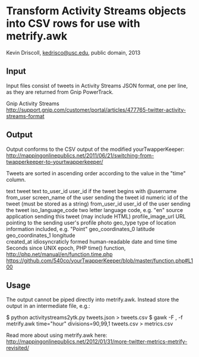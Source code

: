 # Transform Activity Streams objects into CSV rows for use with metrify.awk

Kevin Driscoll, kedrisco@usc.edu, public domain, 2013


## Input

Input files consist of tweets in Activity Streams JSON format, 
one per line, as they are returned from Gnip PowerTrack.

Gnip Activity Streams
http://support.gnip.com/customer/portal/articles/477765-twitter-activity-streams-format


## Output

Output conforms to the CSV output of the modified yourTwapperKeeper:
http://mappingonlinepublics.net/2011/06/21/switching-from-twapperkeeper-to-yourtwapperkeeper/

Tweets are sorted in ascending order according to the value in the "time" column.

text                tweet text
to_user_id			user_id if the tweet begins with @username
from_user			screen_name of the user sending the tweet
id	        		numeric id of the tweet (must be stored as a string)
from_user_id	    user_id of the user sending the tweet
iso_language_code	two letter language code, e.g. "en"
source			    application sending this tweet (may include HTML)
profile_image_url	URL pointing to the sending user's profile photo
geo_type			type of location information included, e.g. "Point"
geo_coordinates_0	latitude
geo_coordinates_1   longitude	
created_at			idiosyncraticly formed human-readable date and time
time                Seconds since UNIX epoch, PHP time() function, 
                        http://php.net/manual/en/function.time.php
                        https://github.com/540co/yourTwapperKeeper/blob/master/function.php#L100


## Usage

The output cannot be piped directly into metrify.awk.
Instead store the output in an intermediate file, e.g.:

$ python activitystreams2ytk.py tweets.json > tweets.csv
$ gawk -F , -f metrify.awk time="hour" divisions=90,99,1 tweets.csv > metrics.csv

Read more about using metrify.awk here:
http://mappingonlinepublics.net/2012/01/31/more-twitter-metrics-metrify-revisited/

